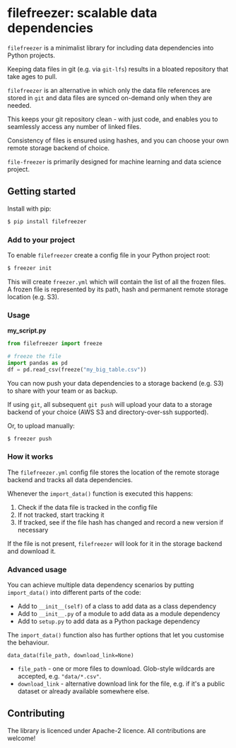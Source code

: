 # filefreezer: scalable data dependencies

`filefreezer` is a minimalist library for including data dependencies into Python projects. 

Keeping data files in git (e.g. via `git-lfs`) results in a bloated repository that take ages to pull.  

`filefreezer` is an alternative in which only the data file references are stored in `git` and data files are synced on-demand only when they are needed.

This keeps your git repository clean - with just code, and enables you to seamlessly access any number of linked files. 

Consistency of files is ensured using hashes, and you can choose your own remote storage backend of choice. 

`file-freezer` is primarily designed for machine learning and data science project. 

## Getting started

Install with pip:

```bash
$ pip install filefreezer
```

### Add to your project

To enable `filefreezer` create a config file in your Python project root:

```bash
$ freezer init
```

This will create `freezer.yml` which will contain the list of all the frozen files. A frozen file is represented by its path, hash and permanent remote storage location (e.g. S3).

### Usage 

**my_script.py**
```python
from filefreezer import freeze

# freeze the file  
import pandas as pd
df = pd.read_csv(freeze("my_big_table.csv"))

```

You can now push your data dependencies to a storage backend (e.g. S3) to share with your team or as backup.

If using `git`, all subsequent `git push` will upload your data to a storage backend of your choice (AWS S3 and directory-over-ssh supported).

Or, to upload manually:

```bash
$ freezer push
```

### How it works

The `filefreezer.yml` config file stores the location of the remote storage backend and tracks all data dependencies. 

Whenever the `import_data()` function is executed this happens:

1. Check if the data file is tracked in the config file
2. If not tracked, start tracking it
3. If tracked, see if the file hash has changed and record a new version if necessary

If the file is not present, `filefreezer` will look for it in the storage backend and download it. 

### Advanced usage

You can achieve multiple data dependency scenarios by putting `import_data()` into different parts of the code:

- Add to `__init__(self)` of a class to add data as a class dependency
- Add to `__init__.py` of a module to add data as a module dependency
- Add to `setup.py` to add data as a Python package dependency

The `import_data()` function also has further options that let you customise the behaviour.

`data_data(file_path, download_link=None)`

- `file_path` - one or more files to download. Glob-style wildcards are accepted, e.g. `"data/*.csv"`. 
- `download_link` - alternative download link for the file, e.g. if it's a public dataset or already available somewhere else. 

## Contributing

The library is licenced under Apache-2 licence. All contributions are welcome!
   